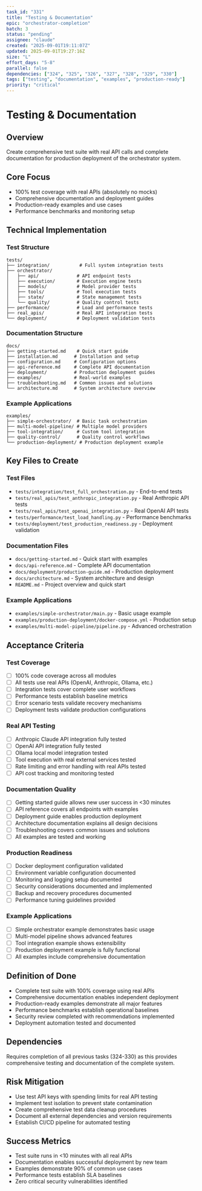 ```yaml
---
task_id: "331"
title: "Testing & Documentation"
epic: "orchestrator-completion"
batch: 3
status: "pending"
assignee: "claude"
created: "2025-09-01T19:11:07Z"
updated: 2025-09-01T19:27:16Z
size: "L"
effort_days: "5-8"
parallel: false
dependencies: ["324", "325", "326", "327", "328", "329", "330"]
tags: ["testing", "documentation", "examples", "production-ready"]
priority: "critical"
---
```


# Testing & Documentation

## Overview
Create comprehensive test suite with real API calls and complete documentation for production deployment of the orchestrator system.

## Core Focus
- 100% test coverage with real APIs (absolutely no mocks)
- Comprehensive documentation and deployment guides
- Production-ready examples and use cases
- Performance benchmarks and monitoring setup

## Technical Implementation

### Test Structure
```
tests/
├── integration/           # Full system integration tests
├── orchestrator/
│   ├── api/              # API endpoint tests
│   ├── execution/        # Execution engine tests
│   ├── models/           # Model provider tests
│   ├── tools/            # Tool execution tests
│   ├── state/            # State management tests
│   └── quality/          # Quality control tests
├── performance/          # Load and performance tests
├── real_apis/            # Real API integration tests
└── deployment/           # Deployment validation tests
```

### Documentation Structure
```
docs/
├── getting-started.md    # Quick start guide
├── installation.md      # Installation and setup
├── configuration.md     # Configuration options
├── api-reference.md     # Complete API documentation
├── deployment/          # Production deployment guides
├── examples/            # Real-world examples
├── troubleshooting.md   # Common issues and solutions
└── architecture.md      # System architecture overview
```

### Example Applications
```
examples/
├── simple-orchestrator/  # Basic task orchestration
├── multi-model-pipeline/ # Multiple model providers
├── tool-integration/     # Custom tool integration
├── quality-control/      # Quality control workflows
└── production-deployment/ # Production deployment example
```

## Key Files to Create

### Test Files
- `tests/integration/test_full_orchestration.py` - End-to-end tests
- `tests/real_apis/test_anthropic_integration.py` - Real Anthropic API tests
- `tests/real_apis/test_openai_integration.py` - Real OpenAI API tests
- `tests/performance/test_load_handling.py` - Performance benchmarks
- `tests/deployment/test_production_readiness.py` - Deployment validation

### Documentation Files
- `docs/getting-started.md` - Quick start with examples
- `docs/api-reference.md` - Complete API documentation
- `docs/deployment/production-guide.md` - Production deployment
- `docs/architecture.md` - System architecture and design
- `README.md` - Project overview and quick start

### Example Applications
- `examples/simple-orchestrator/main.py` - Basic usage example
- `examples/production-deployment/docker-compose.yml` - Production setup
- `examples/multi-model-pipeline/pipeline.py` - Advanced orchestration

## Acceptance Criteria

### Test Coverage
- [ ] 100% code coverage across all modules
- [ ] All tests use real APIs (OpenAI, Anthropic, Ollama, etc.)
- [ ] Integration tests cover complete user workflows
- [ ] Performance tests establish baseline metrics
- [ ] Error scenario tests validate recovery mechanisms
- [ ] Deployment tests validate production configurations

### Real API Testing
- [ ] Anthropic Claude API integration fully tested
- [ ] OpenAI API integration fully tested
- [ ] Ollama local model integration tested
- [ ] Tool execution with real external services tested
- [ ] Rate limiting and error handling with real APIs tested
- [ ] API cost tracking and monitoring tested

### Documentation Quality
- [ ] Getting started guide allows new user success in <30 minutes
- [ ] API reference covers all endpoints with examples
- [ ] Deployment guide enables production deployment
- [ ] Architecture documentation explains all design decisions
- [ ] Troubleshooting covers common issues and solutions
- [ ] All examples are tested and working

### Production Readiness
- [ ] Docker deployment configuration validated
- [ ] Environment variable configuration documented
- [ ] Monitoring and logging setup documented
- [ ] Security considerations documented and implemented
- [ ] Backup and recovery procedures documented
- [ ] Performance tuning guidelines provided

### Example Applications
- [ ] Simple orchestrator example demonstrates basic usage
- [ ] Multi-model pipeline shows advanced features
- [ ] Tool integration example shows extensibility
- [ ] Production deployment example is fully functional
- [ ] All examples include comprehensive documentation

## Definition of Done
- Complete test suite with 100% coverage using real APIs
- Comprehensive documentation enables independent deployment
- Production-ready examples demonstrate all major features
- Performance benchmarks establish operational baselines
- Security review completed with recommendations implemented
- Deployment automation tested and documented

## Dependencies
Requires completion of all previous tasks (324-330) as this provides comprehensive testing and documentation of the complete system.

## Risk Mitigation
- Use test API keys with spending limits for real API testing
- Implement test isolation to prevent state contamination
- Create comprehensive test data cleanup procedures
- Document all external dependencies and version requirements
- Establish CI/CD pipeline for automated testing

## Success Metrics
- Test suite runs in <10 minutes with all real APIs
- Documentation enables successful deployment by new team
- Examples demonstrate 90% of common use cases
- Performance tests establish SLA baselines
- Zero critical security vulnerabilities identified
